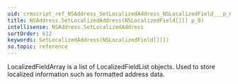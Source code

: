 ```yaml
---
uid: crmscript_ref_NSAddress_SetLocalizedAddress_NSLocalizedField___p_0
title: NSAddress.SetLocalizedAddress(NSLocalizedField[][] p_0)
intellisense: NSAddress.SetLocalizedAddress
sortOrder: 612
keywords: SetLocalizedAddress(NSLocalizedField[][])
so.topic: reference
---
```



LocalizedFieldArray is a list of LocalizedFieldList objects. Used to store localized information such as formatted address data.


